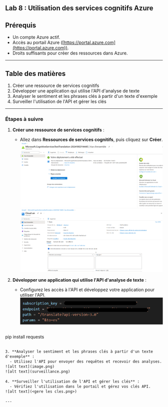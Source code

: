 
## Lab 8 : Utilisation des services cognitifs Azure

## Prérequis

- Un compte Azure actif.
- Accès au portail Azure ([https://portal.azure.com](https://portal.azure.com)).
- Droits suffisants pour créer des ressources dans Azure.

---

## Table des matières

1. Créer une ressource de services cognitifs
2. Développer une application qui utilise l'API d'analyse de texte
3. Analyser le sentiment et les phrases clés à partir d'un texte d'exemple
4. Surveiller l'utilisation de l'API et gérer les clés

---

### Étapes à suivre

1. **Créer une ressource de services cognitifs** :
   - Allez dans **Ressources de services cognitifs**, puis cliquez sur **Créer**.
![alt text](<creation de mon cognitve service.png>)
![alt text](<creation de mon cognitve service pt2 .png>)

2. **Développer une application qui utilise l'API d'analyse de texte** :
   - Configurez les accès à l'API et développez votre application pour utiliser l'API.
![alt text](image-1.png)

   ```bash
pip install requests
 ```

3. **Analyser le sentiment et les phrases clés à partir d'un texte d'exemple** :
   - Utilisez l'API pour envoyer des requêtes et recevoir des analyses.
![alt text](image.png)
![alt text](surveillance.png)

4. **Surveiller l'utilisation de l'API et gérer les clés** :
   - Vérifiez l'utilisation dans le portail et gérez vos clés API.
![alt text](<gere les cles.png>)

---